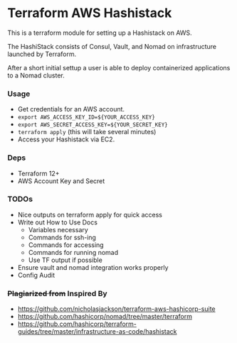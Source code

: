 # Terraform AWS Hashistack

This is a terraform module for setting up a Hashistack on AWS.

The HashiStack consists of Consul, Vault, and Nomad on infrastructure
launched by Terraform.

After a short initial settup a user is able to deploy
containerized applications to a Nomad cluster.

### Usage

- Get credentials for an AWS account.
- `export AWS_ACCESS_KEY_ID=${YOUR_ACCESS_KEY}`
- `export AWS_SECRET_ACCESS_KEY=${YOUR_SECRET_KEY}`
- `terraform apply` (this will take several minutes)
- Access your Hashistack via EC2.

### Deps

- Terraform 12+
- AWS Account Key and Secret

### TODOs

- Nice outputs on terraform apply for quick access
- Write out How to Use Docs
  - Variables necessary
  - Commands for ssh-ing
  - Commands for accessing
  - Commands for running nomad
  - Use TF output if possible
- Ensure vault and nomad integration works properly
- Config Audit

### ~~Plagiarized from~~ Inspired By

- https://github.com/nicholasjackson/terraform-aws-hashicorp-suite
- https://github.com/hashicorp/nomad/tree/master/terraform
- https://github.com/hashicorp/terraform-guides/tree/master/infrastructure-as-code/hashistack
